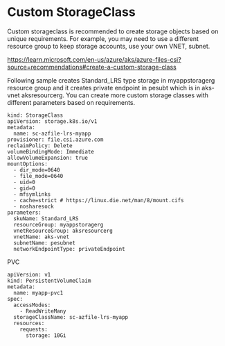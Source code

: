 # Custom StorageClass  

Custom storageclass is recommended to create storage objects based on unique requirements.  For example, you may need to use a different resource group to keep storage accounts, use your own VNET, subnet. 

https://learn.microsoft.com/en-us/azure/aks/azure-files-csi?source=recommendations#create-a-custom-storage-class  


Following sample creates Standard_LRS type storage in myappstoragerg resource group and it creates private endpoint in pesubt which is in aks-vnet aksresourcerg.   You can create more custom storage classes with different parameters based on requirements.  

```
kind: StorageClass
apiVersion: storage.k8s.io/v1
metadata:
  name: sc-azfile-lrs-myapp
provisioner: file.csi.azure.com
reclaimPolicy: Delete
volumeBindingMode: Immediate
allowVolumeExpansion: true
mountOptions:
  - dir_mode=0640
  - file_mode=0640
  - uid=0
  - gid=0
  - mfsymlinks
  - cache=strict # https://linux.die.net/man/8/mount.cifs
  - nosharesock
parameters:
  skuName: Standard_LRS
  resourceGroup: myappstoragerg
  vnetResourceGroup: aksresourcerg
  vnetName: aks-vnet
  subnetName: pesubnet
  networkEndpointType: privateEndpoint
```

PVC
```
apiVersion: v1
kind: PersistentVolumeClaim
metadata:
  name: myapp-pvc1
spec:
  accessModes:
    - ReadWriteMany
  storageClassName: sc-azfile-lrs-myapp
  resources:
    requests:
      storage: 10Gi
```